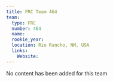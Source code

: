 ```yaml
---
title: FRC Team 464
team:
  type: FRC
  number: 464
  name: 
  rookie_year: 
  location: Rio Rancho, NM, USA
  links:
    Website: 
---
```

No content has been added for this team